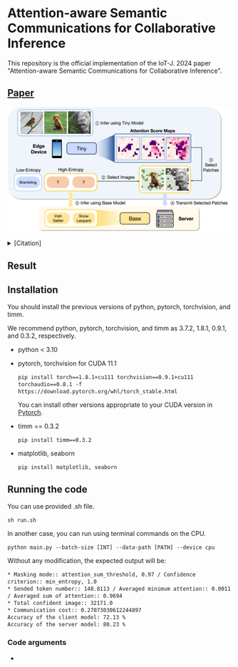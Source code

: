 # Attention-aware Semantic Communications for Collaborative Inference

This repository is the official implementation of the IoT-J. 2024 paper "Attention-aware Semantic Communications for Collaborative Inference".

## [**Paper**](https://ieeexplore.ieee.org/document/10630703 "Attention-aware Semantic Communications for Collaborative Inference")
![alt overall](/assets/overall.png/)
<details>
  <summary>[Citation]</summary>

  ```
  @ARTICLE{Im2024attention,
    author={Im, Jiwoong and Kwon, Nayoung and Park, Taewoo and Woo, Jiheon and Lee, Jaeho and Kim, Yongjune},
    journal={IEEE Internet of Things Journal}, 
    title={Attention-Aware Semantic Communications for Collaborative Inference}, 
    year={2024},
    month={August}
  }
  ```
</details>


## Result


## Installation
You should install the previous versions of python, pytorch, torchvision, and timm.

We recommend python, pytorch, torchvision, and timm as 3.7.2, 1.8.1, 0.9.1, and 0.3.2, respectively.

- python < 3.10

- pytorch, torchvision for CUDA 11.1
  ```
  pip install torch==1.8.1+cu111 torchvision==0.9.1+cu111 torchaudio==0.8.1 -f https://download.pytorch.org/whl/torch_stable.html
  ```
  You can install other versions appropriate to your CUDA version in [Pytorch](https://pytorch.org/get-started/previous-versions/ "Previous Torch Versions").

- timm == 0.3.2
  ```
  pip install timm==0.3.2
  ```

- matplotlib, seaborn
  ```
  pip install matplotlib, seaborn
  ```


## Running the code
You can use provided .sh file.
```
sh run.sh
```
In another case, you can run using terminal commands on the CPU.
```
python main.py --batch-size [INT] --data-path [PATH] --device cpu
```

Without any modification, the expected output will be:
```
* Masking mode:: attention_sum_threshold, 0.97 / Confidence criterion:: min_entropy, 1.0
* Sended token number:: 148.8113 / Averaged minimum attention:: 0.0011 / Averaged sum of attention:: 0.9694
* Total confident image:: 32171.0
* Communication cost:: 0.27073030612244897
Accuracy of the client model: 72.13 %
Accuracy of the server model: 80.23 %
```

### Code arguments
- 
